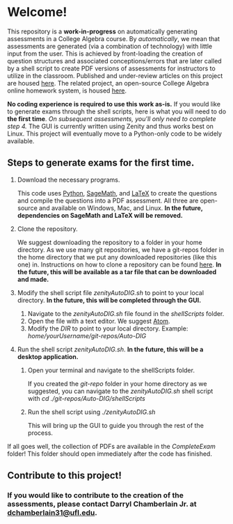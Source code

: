 Welcome!
========
This repository is a **work-in-progress** on automatically generating assessments in a College Algebra course. By *automatically*, we mean that assessments are generated (via a combination of technology) with little input from the user. This is achieved by front-loading the creation of question structures and associated conceptions/errors that are later called by a shell script to create PDF versions of assessments for instructors to utilize in the classroom. Published and under-review articles on this project are housed [here](Articles). The related project, an open-source College Algebra online homework system, is housed [here](https://github.com/Darryl-Chamberlain-Jr/mac1105summer2020).

**No coding experience is required to use this work as-is.** If you would like to generate exams through the shell scripts, here is what you will need to do **the first time**. *On subsequent assessments, you'll only need to complete step 4.* The GUI is currently written using Zenity and thus works best on Linux. This project will eventually move to a Python-only code to be widely available.

Steps to generate exams for the first time.
------
1. Download the necessary programs.

   This code uses [Python](https://www.python.org/downloads/), [SageMath](https://www.sagemath.org/download.html), and [LaTeX](https://www.latex-project.org/get/) to create the questions and compile the questions into a PDF assessment. All three are open-source and available on Windows, Mac, and Linux. **In the future, dependencies on SageMath and LaTeX will be removed.**

2. Clone the repository.

   We suggest downloading the repository to a folder in your home directory. As we use many git repositories, we have a git-repos folder in the home directory that we put any downloaded repositories (like this one) in. Instructions on how to clone a repository can be found [here](https://help.github.com/en/github/creating-cloning-and-archiving-repositories/cloning-a-repository). **In the future, this will be available as a tar file that can be downloaded and made.**

3. Modify the shell script file *zenityAutoDIG.sh* to point to your local directory. **In the future, this will be completed through the GUI.**
    1. Navigate to the *zenityAutoDIG.sh* file found in the *shellScripts* folder.
    2. Open the file with a text editor. We suggest [Atom](https://atom.io/).
    3. Modify the *DIR* to point to your local directory. Example: *home/yourUsername/git-repos/Auto-DIG*

4. Run the shell script *zenityAutoDIG.sh*. **In the future, this will be a desktop application.**
    1. Open your terminal and navigate to the shellScripts folder.

       If you created the *git-repo* folder in your home directory as we suggested, you can navigate to the *zenityAutoDIG.sh* shell script with *cd ./git-repos/Auto-DIG/shellScripts*

    2. Run the shell script using *./zenityAutoDIG.sh*

       This will bring up the GUI to guide you through the rest of the process.

If all goes well, the collection of PDFs are available in the *CompleteExam* folder! This folder should open immediately after the code has finished.

Contribute to this project!
------
### If you would like to contribute to the creation of the assessments, please contact Darryl Chamberlain Jr. at dchamberlain31@ufl.edu.

